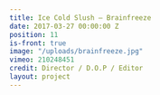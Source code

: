 ```yaml
---
title: Ice Cold Slush — Brainfreeze
date: 2017-03-27 00:00:00 Z
position: 11
is-front: true
image: "/uploads/brainfreeze.jpg"
vimeo: 210248451
credit: Director / D.O.P / Editor
layout: project
---
```


